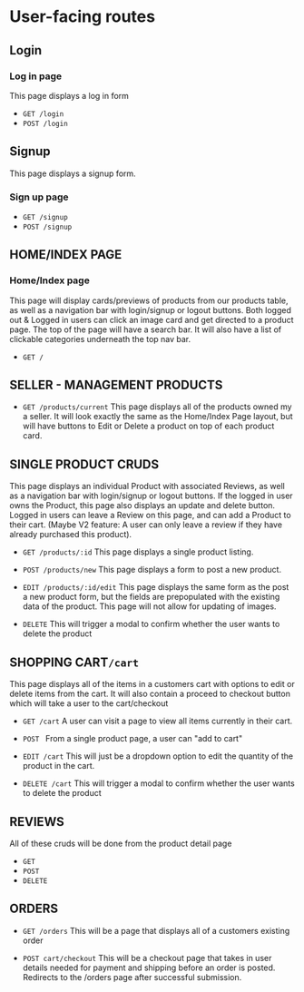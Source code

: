 # User-facing routes

## Login

### Log in page

This page displays a log in form

- `GET /login`
- `POST /login`

## Signup

This page displays a signup form.

### Sign up page

- `GET /signup`
- `POST /signup`

## HOME/INDEX PAGE

### Home/Index page

This page will display cards/previews of products from our products table, as well as a navigation bar with login/signup or logout buttons. Both logged out & Logged in users can click an image card and get directed to a product page. The top of the page will have a search bar. It will also have a list of clickable categories underneath the top nav bar.

- `GET /`

## SELLER - MANAGEMENT PRODUCTS

- `GET /products/current`
  This page displays all of the products owned my a seller. It will look exactly the same as the Home/Index Page layout, but will have buttons to Edit or Delete a product on top of each product card.

## SINGLE PRODUCT CRUDS

This page displays an individual Product with associated Reviews, as well as a navigation bar with login/signup or logout buttons. If the logged in user owns the Product, this page also displays an update and delete button. Logged in users can leave a Review on this page, and can add a Product to their cart.
(Maybe V2 feature: A user can only leave a review if they have already purchased this product).

- `GET /products/:id`
  This page displays a single product listing.

- `POST /products/new`
  This page displays a form to post a new product.

- `EDIT /products/:id/edit`
  This page displays the same form as the post a new product form, but the fields are prepopulated with the existing data of the product. This page will not allow for updating of images.

- `DELETE`
  This will trigger a modal to confirm whether the user wants to delete the product

## SHOPPING CART`/cart`

This page displays all of the items in a customers cart with options to edit or delete items from the cart. It will also contain a proceed to checkout button which will take a user to the cart/checkout

- `GET /cart`
  A user can visit a page to view all items currently in their cart.

- `POST `
  From a single product page, a user can "add to cart"

- `EDIT /cart`
  This will just be a dropdown option to edit the quantity of the product in the cart.

- `DELETE /cart`
  This will trigger a modal to confirm whether the user wants to delete the product

## REVIEWS

All of these cruds will be done from the product detail page

- `GET `
- `POST `
- `DELETE `

## ORDERS

- `GET /orders`
  This will be a page that displays all of a customers existing order

- `POST cart/checkout`
  This will be a checkout page that takes in user details needed for payment and shipping before an order is posted. Redirects to the /orders page after successful submission.
